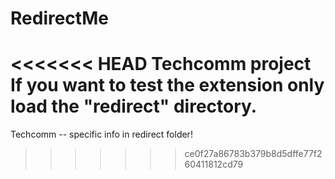 RedirectMe
==========

<<<<<<< HEAD
Techcomm project
If you want to test the extension only load the "redirect" directory.
=======
Techcomm -- specific info in redirect folder!
>>>>>>> ce0f27a86783b379b8d5dffe77f260411812cd79
